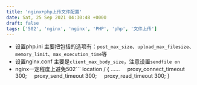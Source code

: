```yaml
---
title: 'nginx+php上传文件配置'
date: Sat, 25 Sep 2021 04:30:48 +0000
draft: false
tags: ['502', 'nginx', 'nginx', 'PHP', 'php', '文件上传']
---
```


*   设置php.ini 主要把包括的选项有：`post_max_size`、`upload_max_filesize`、`memory_limit`、`max_execution_time`等
*   设置nginx.conf 主要是`client_max_body_size`，注意设置`sendfile on`
*   nginx一定程度上避免502```
    location / {
        ......
        proxy\_connect\_timeout 300;
        proxy\_send\_timeout 300;
        proxy\_read\_timeout 300;
    }
    ```